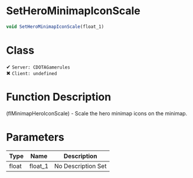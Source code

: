 # SetHeroMinimapIconScale
```js	
void SetHeroMinimapIconScale(float_1)
```
# Class
✔ `Server: CDOTAGamerules`  
✖ `Client: undefined`  

# Function Description
(flMinimapHeroIconScale) - Scale the hero minimap icons on the minimap.
# Parameters
Type|Name|Description
--|--|--
float|float_1|No Description Set
